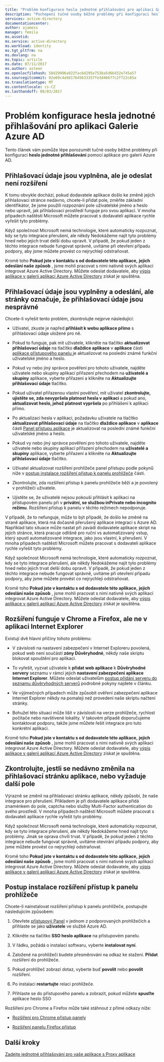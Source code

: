 ```yaml
---
title: "Problém konfigurace hesla jednotné přihlašování pro aplikaci Galerie Azure AD | Microsoft Docs"
description: "Pochopení tučné osoby běžné problémy při konfiguraci hesla jednotné přihlašování pro aplikace, které jsou již uveden v galerii aplikací Azure AD"
services: active-directory
documentationcenter: 
author: ajamess
manager: femila
ms.assetid: 
ms.service: active-directory
ms.workload: identity
ms.tgt_pltfrm: na
ms.devlang: na
ms.topic: article
ms.date: 07/11/2017
ms.author: asteen
ms.openlocfilehash: 58d29996a922fac6d295e753ba5d66d32e745a57
ms.sourcegitcommit: 02e69c4a9d17645633357fe3d46677c2ff22c85a
ms.translationtype: MT
ms.contentlocale: cs-CZ
ms.lasthandoff: 08/03/2017
---
```

# <a name="problem-configuring-password-single-sign-on-for-an-azure-ad-gallery-application"></a>Problém konfigurace hesla jednotné přihlašování pro aplikaci Galerie Azure AD

Tento článek vám pomůže lépe porozumět tučné osoby běžné problémy při konfiguraci **heslo jednotné přihlašování** pomocí aplikace pro galerii Azure AD.

## <a name="credentials-are-filled-in-but-the-extension-does-not-submit-them"></a>Přihlašovací údaje jsou vyplněna, ale je odeslat není rozšíření

K tomu obvykle dochází, pokud dodavatele aplikace došlo ke změně jejich přihlašovací stránce nedávno, chcete-li přidat pole, změňte základní identifikátor, že jsme použili rozpoznání pole uživatelské jméno a heslo nebo upravit, jak přihlašovací prostředí funguje pro svou aplikaci. V mnoha případech naštěstí Microsoft můžete pracovat s dodavateli aplikace rychle vyřešit tyto problémy.

Když společnost Microsoft nemá technologie, které automaticky rozpoznat, kdy se tyto integrace přerušení, ale někdy Nedokážeme najít tyto problémy hned nebo jejich trvat delší dobu opravit. V případě, že pokud jeden z těchto integrace nebude fungovat správně, uvítáme při otevření případu podpory, aby jsme můžete provést co nejrychleji odstraňovat.

Kromě toho **Pokud jste v kontaktu s od dodavatele této aplikace,** **jejich odeslání naše způsob** , jsme mohli pracovat s nimi nativně svých aplikací integrovat Azure Active Directory. Můžete odeslat dodavatele, aby [výpis aplikace v galerii aplikací Azure Active Directory](https://docs.microsoft.com/azure/active-directory/develop/active-directory-app-gallery-listing) získat je spuštěna.

## <a name="credentials-are-filled-in-and-submitted-but-the-page-indicates-the-credentials-are-incorrect"></a>Přihlašovací údaje jsou vyplněny a odeslání, ale stránky označuje, že přihlašovací údaje jsou nesprávné

Chcete-li vyřešit tento problém, zkontrolujte nejprve následující:

-   Uživatel, zkuste je napřed **přihlásit k webu aplikace přímo** s přihlašovací údaje uložené pro ně.

  * Pokud to funguje, pak mít uživatele, klikněte na tlačítko **aktualizovat přihlašovací údaje** na tlačítko **dlaždice aplikace** v **aplikace** části [aplikace přístupového panelu ](https://myapps.microsoft.com/) je aktualizovat na poslední známé funkční uživatelské jméno a heslo.

   * Pokud vy nebo jiný správce pověření pro tohoto uživatele, najděte uživatele nebo skupiny aplikací přiřazení přechodem na **uživatelé a skupiny** aplikace, vyberte přiřazení a klikněte na  **Aktualizujte přihlašovací údaje** tlačítko.

-   Pokud uživatel přiřazenou vlastní pověření, mít uživatel **zkontrolujte, ujistěte se, zda nevypršela platnost hesla v aplikaci** a pokud ano, **aktualizovat heslo, jehož platnost vypršela** po přihlášení k aplikaci přímo.

   * Po aktualizaci hesla v aplikaci, požadavku uživatele na tlačítko **aktualizovat přihlašovací údaje** na tlačítko **dlaždice aplikace** v **aplikace** části [Panel přístupu aplikace](https://myapps.microsoft.com/) je aktualizovat na poslední známé funkční uživatelské jméno a heslo.

   * Pokud vy nebo jiný správce pověření pro tohoto uživatele, najděte uživatele nebo skupiny aplikací přiřazení přechodem na **uživatelé a skupiny** aplikace, vyberte přiřazení a klikněte na  **Aktualizujte přihlašovací údaje** tlačítko.

-   Uživatel aktualizovat rozšíření prohlížeče panel přístupu podle pokynů níže v [postup instalace rozšíření přístup k panelu prohlížeče](#how-to-install-the-access-panel-browser-extension) části.

-   Zkontrolujte, zda rozšíření přístup k panelu prohlížeče běží a je povolený v prohlížeči uživatele.

-   Ujistěte se, že uživatelé nejsou pokouší přihlásit k aplikaci na přístupovém panelu při v **privátní, se službou inPrivate nebo incognito režimu**. Rozšíření přístup k panelu v těchto režimech nepodporuje.

V případě, že to nefunguje, může to být případě, že došlo ke změně na straně aplikace, která má dočasně přerušený aplikace integraci s Azure AD. Například tato situace může nastat při zavádí dodavatele aplikace skript na jejich stránce, která pracuje odlišně pro ruční vs automatizovaný vstup, který spustí automatizované integrace, jako jsou vlastní, k přerušení. V mnoha případech naštěstí Microsoft můžete pracovat s dodavateli aplikace rychle vyřešit tyto problémy.

Když společnost Microsoft nemá technologie, které automaticky rozpoznat, kdy se tyto integrace přerušení, ale někdy Nedokážeme najít tyto problémy hned nebo jejich trvat delší dobu opravit. V případě, že pokud jeden z těchto integrace nebude fungovat správně, uvítáme při otevření případu podpory, aby jsme můžete provést co nejrychleji odstraňovat.

Kromě toho **Pokud jste v kontaktu s od dodavatele této aplikace,** **jejich odeslání naše způsob** , jsme mohli pracovat s nimi nativně svých aplikací integrovat Azure Active Directory. Můžete odeslat dodavatele, aby [výpis aplikace v galerii aplikací Azure Active Directory](https://docs.microsoft.com/azure/active-directory/develop/active-directory-app-gallery-listing) získat je spuštěna.

## <a name="the-extension-works-in-chrome-and-firefox-but-not-in-internet-explorer"></a>Rozšíření funguje v Chrome a Firefox, ale ne v aplikaci Internet Explorer

Existují dvě hlavní příčiny tohoto problému:

-   V závislosti na nastavení zabezpečení v Internet Exploreru povolená, pokud web není součástí **zóny Důvěryhodné**, někdy naše skriptu blokovat spouštění pro aplikaci.

  *  To vyřešit, vyzvat uživatele k **přidat web aplikace** k **Důvěryhodné servery** seznamu v rámci jejich **nastavení zabezpečení aplikace Internet Explorer**. Můžete odeslat uživatelům [postup přidání serveru do seznamu důvěryhodných serverů](https://answers.microsoft.com/en-us/ie/forum/ie9-windows_7/how-do-i-add-a-site-to-my-trusted-sites-list/98cc77c8-b364-e011-8dfc-68b599b31bf5) podrobné pokyny najdete v článku.

-   Ve výjimečných případech může způsobit ověření zabezpečení aplikace Internet Explorer někdy na pomaleji než provedení naše skriptu načtení stránky.

   * Bohužel této situaci může lišit v závislosti na verze prohlížeče, rychlost počítače nebo navštívené lokality. V takovém případě doporučujeme kontaktovat podporu, takže jsme můžete řešit integrace pro tuto konkrétní aplikaci.

Kromě toho **Pokud jste v kontaktu s od dodavatele této aplikace,** **jejich odeslání naše způsob** , jsme mohli pracovat s nimi nativně svých aplikací integrovat Azure Active Directory. Můžete odeslat dodavatele, aby [výpis aplikace v galerii aplikací Azure Active Directory](https://docs.microsoft.com/azure/active-directory/develop/active-directory-app-gallery-listing) získat je spuštěna.

## <a name="check-if-the-applications-login-page-has-changed-recently-or-requires-an-additional-field"></a>Zkontrolujte, jestli se nedávno změnila na přihlašovací stránku aplikace, nebo vyžaduje další pole

Výrazně se změnil na přihlašovací stránku aplikace, někdy způsobí, že naše integrace pro přerušení. Příkladem je při dodavatele aplikace přidá znaménkem do pole, captcha nebo služby Multi-Factor authentication do svého prostředí. V mnoha případech naštěstí Microsoft můžete pracovat s dodavateli aplikace rychle vyřešit tyto problémy.

Když společnost Microsoft nemá technologie, které automaticky rozpoznat, kdy se tyto integrace přerušení, ale někdy Nedokážeme hned najít tyto problémy. Jinak se oprava chvíli trvat. V případě, že pokud jeden z těchto integrace nebude fungovat správně, uvítáme otevírání případu podpory, aby jsme můžete provést co nejrychleji odstraňovat.

Kromě toho **Pokud jste v kontaktu s od dodavatele této aplikace,** **jejich odeslání naše způsob** , jsme mohli pracovat s nimi nativně svých aplikací integrovat Azure Active Directory. Můžete odeslat dodavatele, aby [výpis aplikace v galerii aplikací Azure Active Directory](https://docs.microsoft.com/azure/active-directory/develop/active-directory-app-gallery-listing) získat je spuštěna.

## <a name="how-to-install-the-access-panel-browser-extension"></a>Postup instalace rozšíření přístup k panelu prohlížeče

Chcete-li nainstalovat rozšíření přístup k panelu prohlížeče, postupujte následujícím způsobem:

1.  Otevřete [přístupový Panel](https://myapps.microsoft.com) v jednom z podporovaných prohlížečích a přihlaste se jako **uživatele** ve službě Azure AD.

2.  Klikněte na tlačítko **SSO heslo aplikace** na přístupovém panelu.

3.  V řádku, požádá o instalaci softwaru, vyberte **instalovat nyní**.

4.  Založené na prohlížeči budete přesměrováni na odkaz ke stažení. **Přidat** rozšíření do prohlížeče.

5.  Pokud prohlížeč zobrazí dotaz, vyberte buď **povolit** nebo **povolit** rozšíření.

6.  Po instalaci **restartujte** relaci prohlížeče.

7.  Přihlaste se do přístupového panelu a zobrazit, pokud můžete **spusťte** aplikace heslo SSO

Rozšíření pro Chrome a Firefox může také stáhnout z přímé odkazy níže:

-   [Rozšíření pro Chrome přístup panely](https://chrome.google.com/webstore/detail/access-panel-extension/ggjhpefgjjfobnfoldnjipclpcfbgbhl)

-   [Rozšíření panelu Firefox přístup](https://addons.mozilla.org/firefox/addon/access-panel-extension/)

## <a name="next-steps"></a>Další kroky
[Zadejte jednotné přihlašování pro vaše aplikace s Proxy aplikace](active-directory-application-proxy-sso-using-kcd.md)


